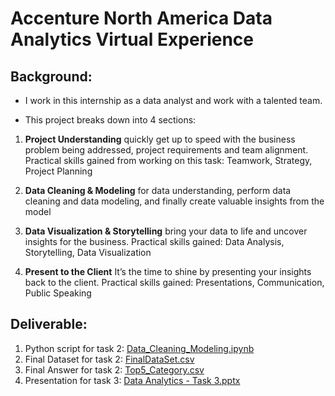 # Accenture North America Data Analytics Virtual Experience

## Background:
* I work in this internship as a data analyst and work with a talented team.

* This project breaks down into 4 sections:
1. **Project Understanding** quickly get up to speed with the business problem being addressed, project requirements and team alignment. Practical skills gained from working on this task: Teamwork, Strategy, Project Planning

2. **Data Cleaning & Modeling** for data understanding, perform data cleaning and data modeling, and finally create valuable insights from the model

3. **Data Visualization & Storytelling** bring your data to life and uncover insights for the business. Practical skills gained: Data Analysis, Storytelling, Data Visualization

4. **Present to the Client** It’s the time to shine by presenting your insights back to the client. Practical skills gained: Presentations, Communication, Public Speaking

## Deliverable:
1. Python script for task 2: [Data_Cleaning_Modeling.ipynb](2%20Data%20Cleaning%20and%20Modeling/MyWork/Data_Cleaning_Modeling.ipynb)
2. Final Dataset for task 2: [FinalDataSet.csv](2%20Data%20Cleaning%20and%20Modeling/MyWork/FinalDataSet.csv)
3. Final Answer for task 2: [Top5_Category.csv](2%20Data%20Cleaning%20and%20Modeling/MyWork/Top5_Category.csv)
4. Presentation for task 3: [Data Analytics - Task 3.pptx](3%20Data%20Visualization%20and%20Storytelling/MyWork/Data%20Analytics%20-%20Task%203.pptx)
